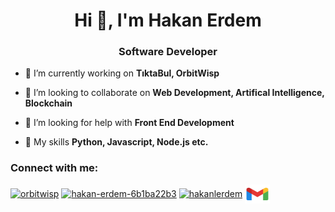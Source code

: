 <h1 align="center">Hi 👋, I'm Hakan Erdem</h1>
<h3 align="center">Software Developer</h3>

- 🔭 I’m currently working on **TıktaBul, OrbitWisp**

- 👯 I’m looking to collaborate on **Web Development, Artifical Intelligence, Blockchain**

- 🤝 I’m looking for help with **Front End Development**

- 📜 My skills **Python, Javascript, Node.js etc.**

<h3 align="left">Connect with me:</h3>
<p align="left">
<a href="https://twitter.com/orbitwisp" target="blank"><img align="center" src="https://raw.githubusercontent.com/rahuldkjain/github-profile-readme-generator/master/src/images/icons/Social/twitter.svg" alt="orbitwisp" height="30" width="40" /></a>
<a href="https://linkedin.com/in/hakan-erdem-6b1ba22b3" target="blank"><img align="center" src="https://raw.githubusercontent.com/rahuldkjain/github-profile-readme-generator/master/src/images/icons/Social/linked-in-alt.svg" alt="hakan-erdem-6b1ba22b3" height="30" width="40" /></a>
<a href="https://instagram.com/hakanlerdem" target="blank"><img align="center" src="https://raw.githubusercontent.com/rahuldkjain/github-profile-readme-generator/master/src/images/icons/Social/instagram.svg" alt="hakanlerdem" height="30" width="40" /></a>
<a href="mailto:business.hakann@gmail.com" target="blank"><img align="center" src="https://raw.githubusercontent.com/rahuldkjain/github-profile-readme-generator/master/src/images/icons/Social/gmail.svg" alt="your-email@example.com" height="30" width="40" /></a>

</p>

